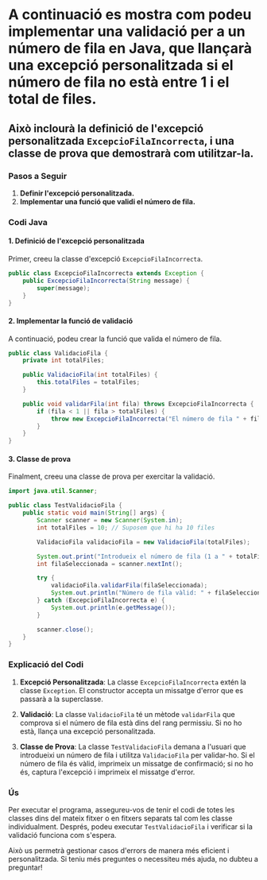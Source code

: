 # A continuació es mostra com podeu implementar una validació per a un número de fila en Java, que llançarà una excepció personalitzada si el número de fila no està entre 1 i el total de files.

## Això inclourà la definició de l'excepció personalitzada `ExcepcioFilaIncorrecta`, i una classe de prova que demostrarà com utilitzar-la.

### Pasos a Seguir

1. **Definir l'excepció personalitzada.**
2. **Implementar una funció que validi el número de fila.**

### Codi Java

#### 1. Definició de l'excepció personalitzada

Primer, creeu la classe d'excepció `ExcepcioFilaIncorrecta`.

```java
public class ExcepcioFilaIncorrecta extends Exception {
    public ExcepcioFilaIncorrecta(String message) {
        super(message);
    }
}
```

#### 2. Implementar la funció de validació

A continuació, podeu crear la funció que valida el número de fila.

```java
public class ValidacioFila {
    private int totalFiles;

    public ValidacioFila(int totalFiles) {
        this.totalFiles = totalFiles;
    }

    public void validarFila(int fila) throws ExcepcioFilaIncorrecta {
        if (fila < 1 || fila > totalFiles) {
            throw new ExcepcioFilaIncorrecta("El número de fila " + fila + " no és vàlid. Ha d'estar entre 1 i " + totalFiles + ".");
        }
    }
}
```

#### 3. Classe de prova

Finalment, creeu una classe de prova per exercitar la validació.

```java
import java.util.Scanner;

public class TestValidacioFila {
    public static void main(String[] args) {
        Scanner scanner = new Scanner(System.in);
        int totalFiles = 10; // Suposem que hi ha 10 files

        ValidacioFila validacioFila = new ValidacioFila(totalFiles);

        System.out.print("Introdueix el número de fila (1 a " + totalFiles + "): ");
        int filaSeleccionada = scanner.nextInt();

        try {
            validacioFila.validarFila(filaSeleccionada);
            System.out.println("Número de fila vàlid: " + filaSeleccionada);
        } catch (ExcepcioFilaIncorrecta e) {
            System.out.println(e.getMessage());
        }

        scanner.close();
    }
}
```

### Explicació del Codi

1. **Excepció Personalitzada**: La classe `ExcepcioFilaIncorrecta` extén la classe `Exception`. El constructor accepta un missatge d'error que es passarà a la superclasse.

2. **Validació**: La classe `ValidacioFila` té un mètode `validarFila` que comprova si el número de fila està dins del rang permissiu. Si no ho està, llança una excepció personalitzada.

3. **Classe de Prova**: La classe `TestValidacioFila` demana a l'usuari que introdueixi un número de fila i utilitza `ValidacioFila` per validar-ho. Si el número de fila és vàlid, imprimeix un missatge de confirmació; si no ho és, captura l'excepció i imprimeix el missatge d'error.

### Ús

Per executar el programa, assegureu-vos de tenir el codi de totes les classes dins del mateix fitxer o en fitxers separats tal com les classe individualment. Després, podeu executar `TestValidacioFila` i verificar si la validació funciona com s'espera.

Això us permetrà gestionar casos d'errors de manera més eficient i personalitzada. Si teniu més preguntes o necessiteu més ajuda, no dubteu a preguntar!


